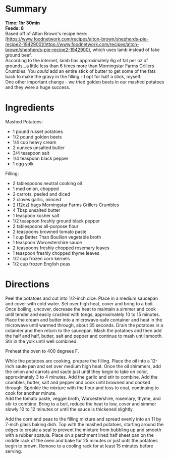 # Summary
**Time: 1hr 30min**  
**Feeds: 8**  
Based off of Alton Brown's recipe here: [https://www.foodnetwork.com/recipes/alton-brown/shepherds-pie-recipe2-1942900](https://www.foodnetwork.com/recipes/alton-brown/shepherds-pie-recipe2-1942900), which uses lamb instead of fake ground beef.  
According to the internet, lamb has approximately 6g of fat per oz of grounds...a little less than 6 times more than Morningstar Farms Grillers Crumbles. You *could* add an entire stick of butter to get some of the fats back to make the gravy in the filling - I opt for half a stick, myself.  
One other important change - we tried golden beets in our mashed potatoes and they were a huge success.

# Ingredients
Mashed Potatoes:  
- 1 pound russet potatoes
- 1/2 pound golden beets
- 1/4 cup heavy cream
- 2 ounces unsalted butter
- 3/4 teaspoon salt
- 1/4 teaspoon black pepper
- 1 egg yolk  

Filling:  
- 2 tablespoons neutral cooking oil
- 1 med onion, chopped
- 2 carrots, peeled and diced
- 2 cloves garlic, minced
- 2 (12oz) bags Morningstar Farms Grillers Crumbles
- 4 Tbsp unsalted butter
- 1 teaspoon kosher salt
- 1/2 teaspoon freshly ground black pepper
- 2 tablespoons all-purpose flour
- 2 teaspoons browned tomato paste
- 1 cup Better Than Boullion vegetable broth
- 1 teaspoon Worcestershire sauce
- 2 teaspoons freshly chopped rosemary leaves
- 1 teaspoon freshly chopped thyme leaves
- 1/2 cup frozen corn kernels
- 1/2 cup frozen English peas

# Directions
Peel the potatoes and cut into 1/2-inch dice. Place in a medium saucepan and cover with cold water. Set over high heat, cover and bring to a boil. Once boiling, uncover, decrease the heat to maintain a simmer and cook until tender and easily crushed with tongs, approximately 10 to 15 minutes.  
Place the cream and butter into a microwave-safe container and heat in the microwave until warmed through, about 35 seconds. Drain the potatoes in a colander and then return to the saucepan. Mash the potatoes and then add the half and half, butter, salt and pepper and continue to mash until smooth. Stir in the yolk until well combined.  

Preheat the oven to 400 degrees F.

While the potatoes are cooking, prepare the filling. Place the oil into a 12-inch saute pan and set over medium high heat. Once the oil shimmers, add the onion and carrots and saute just until they begin to take on color, approximately 3 to 4 minutes. Add the garlic and stir to combine. Add the crumbles, butter, salt and pepper and cook until browned and cooked through. Sprinkle the mixture with the flour and toss to coat, continuing to cook for another minute.  
Add the tomato paste, veggie broth, Worcestershire, rosemary, thyme, and stir to combine. Bring to a boil, reduce the heat to low, cover and simmer slowly 10 to 12 minutes or until the sauce is thickened slightly.  

Add the corn and peas to the filling mixture and spread evenly into an 11 by 7-inch glass baking dish. Top with the mashed potatoes, starting around the edges to create a seal to prevent the mixture from bubbling up and smooth with a rubber spatula. Place on a parchment lined half sheet pan on the middle rack of the oven and bake for 25 minutes or just until the potatoes begin to brown. Remove to a cooling rack for at least 15 minutes before serving. 
